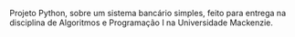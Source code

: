 Projeto Python, sobre um sistema bancário simples, feito para entrega na disciplina de Algoritmos e Programação I na Universidade Mackenzie.
